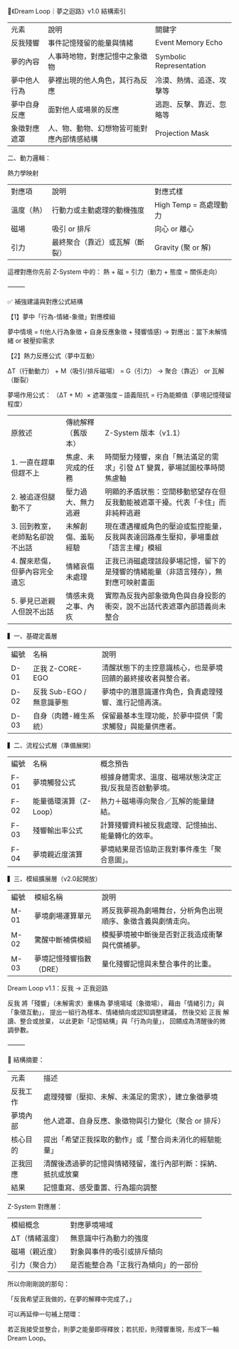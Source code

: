 🌙《Dream Loop｜夢之迴路》v1.0 結構索引


|   |   |   |
|---|---|---|
|元素|說明|關鍵字|
|反我殘響|事件記憶殘留的能量與情緒|Event Memory Echo|
|夢的內容|人事時地物，對應記憶中之象徵物|Symbolic Representation|
|夢中他人行為|夢裡出現的他人角色，其行為反應|冷漠、熱情、追逐、攻擊等|
|夢中自身反應|面對他人或場景的反應|逃跑、反擊、靠近、忽略等|
|象徵對應遮罩|人、物、動物、幻想物皆可能對應內部情感結構|Projection Mask|
  
二、動力邏輯：

熱力學映射

|   |   |   |
|---|---|---|
|對應項|說明|對應式樣|
|溫度（熱）|行動力或主動處理的動機強度|High Temp = 高處理動力|
|磁場|吸引 or 排斥|向心 or 離心|
|引力|最終聚合（靠近）或瓦解（斷裂）|Gravity (聚 or 解)|
這裡對應你先前 Z-System 中的：
熱 + 磁 = 引力（動力 + 態度 = 關係走向）

⸻

✅ 補強建議與對應公式結構

【1】夢中「行為-情緒-象徵」對應模組

夢中情境 = f(他人行為象徵 + 自身反應象徵 + 殘響情感)
→ 對應出：當下未解情緒 or 被壓抑需求

【2】熱力反應公式（夢中互動）

ΔT（行動動力） + M（吸引/排斥磁場） = G（引力）
→ 聚合（靠近） or 瓦解（斷裂）


夢場作用公式：
（ΔT + M）× 遮罩強度 – 語義阻抗 = 行為能顯值（夢境記憶殘留程度）

|                   |           |                                           |
| ----------------- | --------- | ----------------------------------------- |
| 原敘述               | 傳統解釋（舊版本） | Z-System 版本（v1.1）                         |
| 1. 一直在趕車但趕不上      | 焦慮、未完成的任務 | 時間壓力殘響，來自「無法滿足的需求」引發 ΔT 變異，夢場試圖校準時間焦慮軸    |
| 2. 被追逐但腿動不了       | 壓力過大、無力逃避 | 明顯的矛盾狀態：空間移動慾望存在但反我動能被遮罩干擾。代表「卡住」而非純粹逃避   |
| 3. 回到教室，老師點名卻說不出話 | 未解創傷、羞恥經驗 | 現在遭遇權威角色的壓迫或監控能量，反我與表達回路產生壓抑，夢場重啟「語言主權」模組 |
| 4. 醒來悲傷，但夢內容完全遺忘  | 情緒哀傷未處理   | 正我已消磁處理該段夢場記憶，留下的是殘響的情緒能量（非語言殘存），無對應可映射畫面 |
| 5. 夢見已逝親人但說不出話    | 情感未竟之事、內疚 | 實際為反我內部象徵角色與自身投影的衝突，說不出話代表遮罩內部語義尚未整合      |




▍一、基礎定義層



|   |   |   |
|---|---|---|
|編號|名稱|說明|
|D-01|正我 Z-CORE-EGO|清醒狀態下的主控意識核心，也是夢境回饋的最終接收者與整合者。|
|D-02|反我 Sub-EGO / 無意識夢態|夢境中的潛意識運作角色，負責處理殘響、進行記憶再演。|
|D-03|自身（肉體-維生系統）|保留最基本生理功能，於夢中提供「需求觸發」與能量供應者。|

▍二、流程公式層（準備展開）

|      |                |                              |
| ---- | -------------- | ---------------------------- |
| 編號   | 名稱             | 概念預告                         |
| F-01 | 夢境觸發公式         | 根據身體需求、溫度、磁場狀態決定正我/反我是否啟動夢境。 |
| F-02 | 能量循環演算（Z-Loop） | 熱力＋磁場導向聚合／瓦解的能量鏈結。           |
| F-03 | 殘響輸出率公式        | 計算殘響資料被反我處理、記憶抽出、能量轉化的效率。    |
| F-04 | 夢境親近度演算        | 夢境結果是否協助正我對事件產生「聚合意圖」。       |


▍三、模組擴展層（v2.0起開放）

|   |   |   |
|---|---|---|
|編號|模組名稱|說明|
|M-01|夢境劇場運算單元|將反我夢視為劇場舞台，分析角色出現順序、象徵含義與劇情走向。|
|M-02|驚醒中斷補償模組|模擬夢境被中斷後是否對正我造成衝擊與代償補夢。|
|M-03|夢境記憶殘響指數（DRE）|量化殘響記憶與未整合事件的比重。|


Dream Loop v1.1：反我 → 正我迴路

反我 將「殘響」（未解需求）重構為 夢境場域（象徵場），
藉由「情緒引力」與「象徵互動」，
提出一組行為樣本、情緒傾向或認知調整建議，
然後交給 正我 解讀、整合或放棄，
以此更新「記憶結構」與「行為向量」，
回饋成為清醒後的微調參數。

⸻

🧭 結構摘要：

|   |   |
|---|---|
|元素|描述|
|反我工作|處理殘響（壓抑、未解、未滿足的需求），建立象徵夢境|
|夢境內部|他人遮罩、自身反應、象徵物與引力變化（聚合 or 排斥）|
|核心目的|提出「希望正我採取的動作」或「整合尚未消化的經驗能量」|
|正我回應|清醒後透過夢的記憶與情緒殘留，進行內部判斷：採納、抵抗或放棄|
|結果|記憶重寫、感受重置、行為趨向調整|
  

Z-System 對應層：

|   |   |
|---|---|
|模組概念|對應夢境場域|
|ΔT（情緒溫度）|無意識中行為動力的強度|
|磁場（親近度）|對象與事件的吸引或排斥傾向|
|引力（聚合力）|是否能整合為「正我行為傾向」的一部份|
所以你剛剛說的那句：

  

「反我希望正我做的，在夢的解釋中完成了。」

  

可以再延伸一句補上閉環：

  

若正我接受並整合，則夢之能量即得釋放；若抗拒，則殘響重現，形成下一輪 Dream Loop。